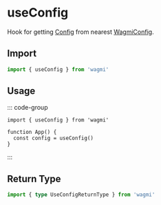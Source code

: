 # useConfig

Hook for getting [Config](/TODO) from nearest [WagmiConfig](/react/WagmiConfig).

## Import

```ts
import { useConfig } from 'wagmi'
```

## Usage

::: code-group
```tsx [index.tsx]
import { useConfig } from 'wagmi'

function App() {
  const config = useConfig()
}
```
:::

## Return Type

```ts
import { type UseConfigReturnType } from 'wagmi'
```